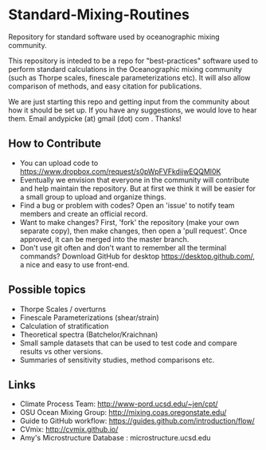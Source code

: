 # Standard-Mixing-Routines
Repository for standard software used by oceanographic mixing community.

This repository is inteded to be a repo for "best-practices" software used to perform standard calculations in the Oceanographic mixing community (such as Thorpe scales, finescale parameterizations etc). It will also allow comparison of methods, and easy citation for publications.

We are just starting this repo and getting input from the community about how it should be set up. If you have any suggestions, we would love to hear them. Email andypicke (at) gmail (dot) com . Thanks!


## How to Contribute
* You can upload code to <https://www.dropbox.com/request/s0pWpFVFkdijwEQQMl0K>
* Eventually we envision that everyone in the community will contribute and help maintain the repository. But at first we think it will be easier for a small group to upload and organize things.
* Find a bug or problem with codes? Open an 'issue' to notify team members and create an official record.
* Want to make changes? First, 'fork' the repository (make your own separate copy), then make changes, then open a 'pull request'. Once approved, it can be merged into the master branch.
* Don't use git often and don't want to remember all the terminal commands? Download GitHub for desktop <https://desktop.github.com/>, a nice and easy to use front-end.

## Possible topics
* Thorpe Scales / overturns
* Finescale Parameterizations (shear/strain)
* Calculation of stratification
* Theoretical spectra (Batchelor/Kraichnan)
* Small sample datasets that can be used to test code and compare results vs other versions.
* Summaries of sensitivity studies, method comparisons etc.

## Links
* Climate Process Team: <http://www-pord.ucsd.edu/~jen/cpt/>
* OSU Ocean Mixing Group: <http://mixing.coas.oregonstate.edu/>
* Guide to GitHub workflow: <https://guides.github.com/introduction/flow/>
* CVmix: <http://cvmix.github.io/>
* Amy's Microstructure Database : microstructure.ucsd.edu
